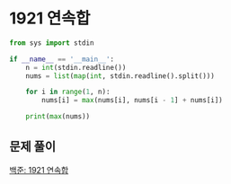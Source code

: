 # 1921 연속합

```python
from sys import stdin

if __name__ == '__main__':
    n = int(stdin.readline())
    nums = list(map(int, stdin.readline().split()))

    for i in range(1, n):
        nums[i] = max(nums[i], nums[i - 1] + nums[i])

    print(max(nums))
```



## 문제 풀이

[백준: 1921 연속합](https://dirmathfl.tistory.com/96)